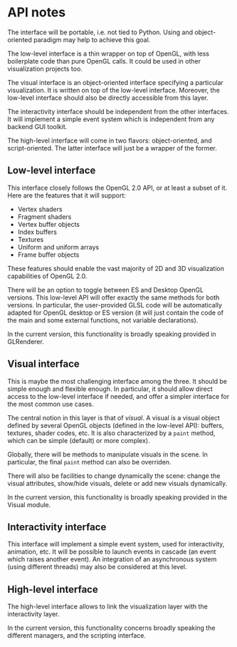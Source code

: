 API notes
=========

The interface will be portable, i.e. not tied to Python. Using and
object-oriented paradigm may help to achieve this goal.

The low-level interface is a thin wrapper on top of OpenGL, with less
boilerplate code than pure OpenGL calls. It could be used in other
visualization projects too. 

The visual interface is an object-oriented interface specifying
a particular visualization. It is written on top of the low-level interface.
Moreover, the low-level interface should also be directly accessible
from this layer.

The interactivity interface should be independent from the other interfaces.
It will implement a simple event system which is independent from any backend
GUI toolkit.

The high-level interface will come in two flavors: object-oriented, and
script-oriented. The latter interface will just be a wrapper of the former.


Low-level interface
-------------------

This interface closely follows the OpenGL 2.0 API, or at least a subset
of it. Here are the features that it will support:

  * Vertex shaders
  * Fragment shaders
  * Vertex buffer objects
  * Index buffers
  * Textures
  * Uniform and uniform arrays
  * Frame buffer objects

These features should enable the vast majority of 2D and 3D visualization
capabilities of OpenGL 2.0.

There will be an option to toggle between ES and Desktop OpenGL versions.
This low-level API will offer exactly the same methods for both versions.
In particular, the user-provided GLSL code will be automatically adapted
for OpenGL desktop or ES version (it will just contain the code of the main 
and some external functions, not variable declarations).

In the current version, this functionality is broadly speaking provided
in GLRenderer.


Visual interface
----------------

This is maybe the most challenging interface among the three. It should be
simple enough and flexible enough. In particular, it should allow direct access
to the low-level interface if needed, and offer a simpler interface for the
most common use cases.

The central notion in this layer is that of *visual*. A visual is a visual 
object defined by several OpenGL objects (defined in the low-level API):
buffers, textures, shader codes, etc. It is also characterized by a `paint`
method, which can be simple (default) or more complex).

Globally, there will be methods to manipulate visuals in the scene. In
particular, the final `paint` method can also be overriden.

There will also be facilities to change dynamically the scene: change the
visual attributes, show/hide visuals, delete or add new visuals dynamically.

In the current version, this functionality is broadly speaking provided
in the Visual module.


Interactivity interface
-----------------------

This interface will implement a simple event system, used for interactivity,
animation, etc. It will be possible to launch events in cascade (an event
which raises another event). An integration of an asynchronous system (using
different threads) may also be considered at this level.


High-level interface
--------------------

The high-level interface allows to link the visualization layer with the
interactivity layer.

In the current version, this functionality concerns broadly speaking 
the different managers, and the scripting interface.


